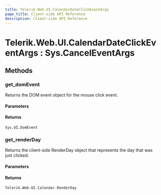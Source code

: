 ```yaml
---
title: Telerik.Web.UI.CalendarDateClickEventArgs
page_title: Client-side API Reference
description: Client-side API Reference
---
```


# Telerik.Web.UI.CalendarDateClickEventArgs : Sys.CancelEventArgs 

## Methods

###  get_domEvent

Returns the DOM event object for the mouse click event.

#### Parameters

#### Returns

`Sys.UI.DomEvent` 

###  get_renderDay

Returns the client-side RenderDay object that represents the day that was just clicked.

#### Parameters

#### Returns

`Telerik.Web.UI.Calendar.RenderDay` 


